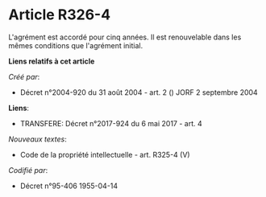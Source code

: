 # Article R326-4

L'agrément est accordé pour cinq années. Il est renouvelable dans les mêmes conditions que l'agrément initial.

**Liens relatifs à cet article**

_Créé par_:

  - Décret n°2004-920 du 31 août 2004 - art. 2 () JORF 2 septembre 2004

**Liens**:

  - TRANSFERE: Décret n°2017-924 du 6 mai 2017 - art. 4

_Nouveaux textes_:

  - Code de la propriété intellectuelle - art. R325-4 (V)

_Codifié par_:

  - Décret n°95-406 1955-04-14
